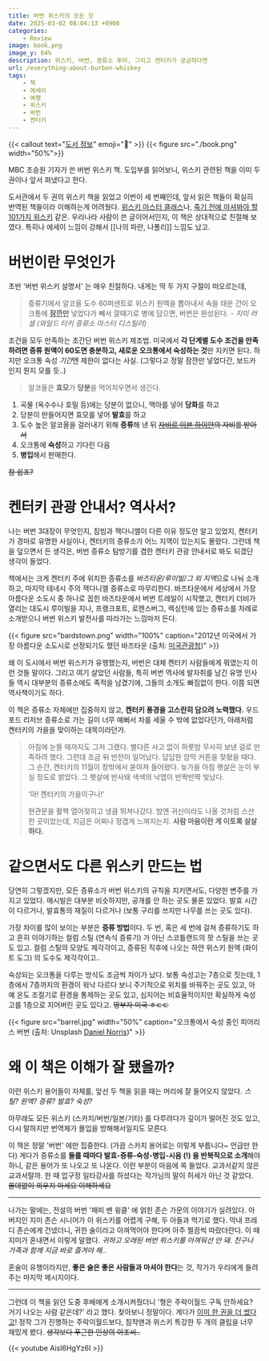 ```yaml
---
title: 버번 위스키의 모든 것
date: 2025-03-02 08:04:13 +0900
categories:
    - Review
image: book.png
image_y: 64%
description: 위스키, 버번, 증류소 투어, 그리고 켄터키가 궁금하다면
url: /everything-about-burbon-whiskey
tags:
    - 책
    - 에세이
    - 여행
    - 위스키
    - 버번
    - 켄터키
---
```


{{< callout text="[도서 정보](https://product.kyobobook.co.kr/detail/S000001938250)" emoji=":orange_book:" >}}
{{< figure src="./book.png" width="50%">}}

MBC 조승원 기자가 쓴 버번 위스키 책. 도입부를 읽어보니, 위스키 관련된 책을 이미 두 권이나 앞서 펴냈다고 한다. 

도서관에서 두 권의 위스키 책을 읽었고 이번이 세 번째인데, 앞서 읽은 책들이 확실히 번역된 책들이라 이해하는게 어려웠다. [위스키 마스터 클래스](https://www.yes24.com/Product/Goods/104692158)나, [죽기 전에 마셔봐야 할 101가지 위스키](https://www.yes24.com/Product/Goods/124501166) 같은. 우리나라 사람이 쓴 글이어서인지, 이 책은 상대적으로 친절해 보였다. 특히나 에세이 느낌이 강해서 [[나의 파란, 나폴리]] 느낌도 났고. 

# 버번이란 무엇인가
초반 '버번 위스키 설명서' 는 매우 친절하다. 내게는 딱 두 가지 구절이 떠오르는데,

> 증류기에서 알코올 도수 60퍼센트로 위스키 원액을 뽑아내서 속을 태운 간이 오크통에 <u>**잠깐만**</u> 넣었다가 빼서 깔때기로 병에 담으면, 버번은 완성된다. - _지미 러셀 (와일드 터키 증류소 마스터 디스틸러)_

조건을 모두 만족하는 초간단 버번 위스키 제조법. 미국에서 **각 단계별 도수 조건을 만족하려면 증류 원액이 60도면 충분하고, 새로운 오크통에서 숙성하는 것**만 지키면 된다. 하지만 오크통 숙성 *기간*엔 제한이 없다는 사실. (그렇다고 정말 잠깐만 넣었다간, 보드카인지 뭔지 모를 듯..)

> 알코올은 **효모**가 **당분**을 먹어치우면서 생긴다.

1. 곡물 (옥수수나 호밀 등)에는 당분이 없으니, 맥아를 넣어 **당화**를 하고
1. 당분이 만들어지면 효모를 넣어 **발효**를 하고
1. 도수 높은 알코올을 걸러내기 위해 **증류**해 낸 뒤 ~~[자비르 이븐 하이얀](https://ko.wikipedia.org/wiki/%EC%9E%90%EB%B9%84%EB%A5%B4_%EC%9D%B4%EB%B8%90_%ED%95%98%EC%9D%B4%EC%96%80)의 자비를 받아서~~
1. 오크통에 **숙성**하고 기다린 다음
1. **병입**해서 판매한다.

~~참 쉽죠?~~ 

# 켄터키 관광 안내서? 역사서?
나는 버번 3대장이 무엇인지, 짐빔과 잭다니엘이 다른 이유 정도만 알고 있었지, 켄터키가 경마로 유명한 사실이나, 켄터키의 증류소가 어느 지역이 있는지도 몰랐다. 그런데 책을 덮으면서 든 생각은, 버번 증류소 탐방기를 겸한 켄터키 관광 안내서로 봐도 되겠단 생각이 들었다. 

책에서는 크게 켄터키 주에 위치한 증류소를 *바즈타운/루이빌/그 외 지역*으로 나눠 소개하고, 마지막 테네시 주의 잭다니엘 증류소로 마무리한다. 바즈타운에서 세상에서 가장 아름다운 소도시 중 하나로 꼽힌 바즈타운에서 버번 트레일이 시작했고, 켄터키 더비가 열리는 대도시 루이빌을 지나, 프랭크포트, 로렌스버그, 렉싱턴에 있는 증류소를 차례로 소개받으니 버번 위스키 발전사를 따라가는 느낌마저 든다. 

{{< figure src="bardstown.png" width="100%" caption="2012년 미국에서 가장 아름다운 소도시로 선정되기도 했던 바즈타운 (출처: [미국관광청](https://www.gousa.or.kr/destination/bardstown))" >}}

왜 이 도시에서 버번 위스키가 유행했는지, 버번은 대체 켄터키 사람들에게 뭐였는지 이런 것들 말이다. 그리고 여기 살았던 사람들, 특히 버번 역사에 발자취를 남긴 유명 인사들 역시 대부분의 증류소에도 족적을 남겼기에, 그들의 소개도 빠짐없이 한다. 이쯤 되면 역사책이기도 하다.

이 책은 증류소 자체에만 집중하지 않고, **켄터키 풍경을 고스란히 담으려 노력했다.** 우드포드 리저브 증류소로 가는 길이 너무 예뻐서 차를 세울 수 밖에 없었다던가, 아래처럼 켄터키의 가을을 맞이하는 대목이라던가.

> 아침에 눈뜰 때까지도 그저 그랬다. 별다른 사고 없이 하룻밤 무사히 보낸 걸로 만족하려 했다. 그런데 조금 뒤 반전이 일어났다. 답답한 암막 커튼을 젖혔을 때다. 그 순간, 켄터키의 11월이 창밖에서 쏟아져 들어왔다. 늦가을 아침 햇살은 눈이 부실 정도로 밝았다. 그 햇살에 반사돼 색색의 낙엽이 반짝반짝 빛났다.
>
> ‘아! 켄터키의 가을이구나!’
>
> 현관문을 활짝 열어젖히고 냉큼 뛰쳐나갔다. 밤엔 귀신이라도 나올 것처럼 스산한 곳이었는데, 지금은 어찌나 정겹게 느껴지는지. **사람 마음이란 게 이토록 살살하다.**
  

# 같으면서도 다른 위스키 만드는 법
당연히 그렇겠지만, 모든 증류소가 버번 위스키의 규칙을 지키면서도, 다양한 변주를 가지고 있었다. 매시빌은 대부분 비슷하지만, 공개를 안 하는 곳도 물론 있었다. 발효 시간이 다르거나, 발효통의 재질이 다르거나 (보통 구리를 쓰지만 나무를 쓰는 곳도 있다).

가장 차이를 많이 보이는 부분은 **증류 방법**이다. 두 번, 혹은 세 번에 걸쳐 증류하기도 하고 흔히 이야기하는 컬럼 스틸 (연속식 증류기) 가 아닌 스코틀랜드의 팟 스틸을 쓰는 곳도 있고. 컬럼 스틸의 모양도 제각각이고, 증류된 직후에 나오는 하얀 위스키 원액 (화이트 도그) 의 도수도 제각각이고.. 

숙성되는 오크통을 다루는 방식도 조금씩 차이가 났다. 보통 숙성고는 7층으로 짓는데, 1층에서 7층까지의 환경이 워낙 다르다 보니 주기적으로 위치를 바꿔주는 곳도 있고, 아예 온도 조절기로 환경을 통제하는 곳도 있고, 심지어는 비효율적이지만 확실하게 숙성고를 1층으로 지어버린 곳도 있다고. ~~땅부자 미국 ㅎㄷㄷ~~


{{< figure src="barrel.jpg" width="50%" caption="오크통에서 숙성 중인 피어리스 버번 (출처: Unsplash [Daniel Norris](https://unsplash.com/ko/%EC%82%AC%EC%A7%84/%EB%A7%8E%EC%9D%80-%EB%82%98%EB%AC%B4-%ED%86%B5%EC%9C%BC%EB%A1%9C-%EA%B0%80%EB%93%9D-%EC%B0%AC-%EC%84%A0%EB%B0%98-l1kZD3_dySY))" >}}

# 왜 이 책은 이해가 잘 됐을까?

이런 위스키 용어들이 자체를, 앞선 두 책을 읽을 때는 머리에 잘 들어오지 않았다. *스틸? 원액? 증류? 발효? 숙성?*

아무래도 모든 위스키 (스카치/버번/일본/기타) 를 다루려다가 깊이가 떨어진 것도 있고, 다시 말하지만 번역체가 몰입을 방해해서일지도 모른다. 

이 책은 정말 '버번' 에만 집중한다. (가끔 스카치 용어로는 이렇게 부릅니다~ 언급만 한다) 게다가 증류소를 **들를 때마다 발효-증류-숙성-병입-시음 (!) 을 반복적으로 소개**해야 하니, 같은 용어가 또 나오고 또 나온다. 이런 부분이 마음에 쏙 들었다. 교과서같지 않은 교과서랄까. 한 때 압구정 일타강사를 하셨다는 작가님의 말이 허세가 아닌 것 같았다. ~~쓸데없이 외우지 마세요 이해하세요~~

---

나가는 말에는, 전설의 버번 '패피 밴 윙클' 에 얽힌 존슨 가문의 이야기가 실려있다. 아버지인 지미 존슨 시니어가 이 위스키를 어렵게 구해, 두 아들과 먹기로 했다. 막내 프레디 존슨에게 건넸더니, 귀한 술이라고 아껴먹어야 한다며 아주 찔끔씩 따랐더란다. 이 때 지미가 혼내면서 이렇게 말했다. *귀하고 오래된 버번 위스키를 아껴둬선 안 돼. 친구나 가족과 함께 지금 바로 즐겨야 해.*. 

혼술이 유행이라지만, **좋은 술은 좋은 사람들과 마셔야 한다**는 것, 작가가 우리에게 들려주는 마지막 메시지이다.

---

그런데 이 책을 읽던 도중 후배에게 소개시켜줬더니 '형은 주락이월드 구독 안하세요? 거기 나오는 사람 같은데?' 라고 했다. 찾아보니 정말이다. 게다가 [이미 한 권을 더 썼다고](https://product.kyobobook.co.kr/detail/S000202854932)! 정작 그가 진행하는 주락이월드보다, 침착맨과 위스키 특강한 두 개의 클립을 너무 재밌게 봤다. ~~생각보다 푸근한 인상의 아조씨..~~

{{< youtube AisI6HgYz6I >}}
